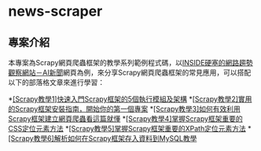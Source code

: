 # news-scraper #

## 專案介紹 ##

本專案為Scrapy網頁爬蟲框架的教學系列範例程式碼，以[INSIDE硬塞的網路趨勢觀察網站－AI新聞](https://www.inside.com.tw/tag/ai)網頁為例，來分享Scrapy網頁爬蟲框架的常見應用，可以搭配以下的部落格文章來進行學習：

*[[Scrapy教學1]快速入門Scrapy框架的5個執行模組及架構](https://www.learncodewithmike.com/2020/12/python-scrapy-architecture.html)
*[[Scrapy教學2]實用的Scrapy框架安裝指南，開始你的第一個專案](https://www.learncodewithmike.com/2020/12/scrapy-installation.html)
*[[Scrapy教學3]如何有效利用Scrapy框架建立網頁爬蟲看這篇就懂](https://www.learncodewithmike.com/2021/01/scrapy-create-spider.html)
*[[Scrapy教學4]掌握Scrapy框架重要的CSS定位元素方法](https://www.learncodewithmike.com/2021/01/scrapy-css-selectors.html)
*[[Scrapy教學5]掌握Scrapy框架重要的XPath定位元素方法](https://www.learncodewithmike.com/2021/01/scrapy-xpath-selectors.html)
*[[Scrapy教學6]解析如何在Scrapy框架存入資料到MySQL教學](https://www.learncodewithmike.com/2021/01/writing-data-to-mysql-in-scrapy.html)

